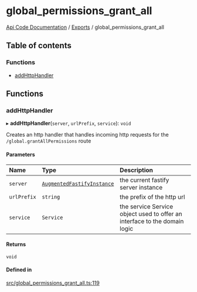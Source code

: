 # global\_permissions\_grant\_all
 
[Api Code Documentation](../README.md) / [Exports](../modules.md) / global\_permissions\_grant\_all

## Table of contents

### Functions

- [addHttpHandler](global_permissions_grant_all.md#addhttphandler)

## Functions

### addHttpHandler

▸ **addHttpHandler**(`server`, `urlPrefix`, `service`): `void`

Creates an http handler that handles incoming http requests for the `/global.grantAllPermissions` route

#### Parameters

| Name | Type | Description |
| :------ | :------ | :------ |
| `server` | [`AugmentedFastifyInstance`](../interfaces/types.AugmentedFastifyInstance.md) | the current fastify server instance |
| `urlPrefix` | `string` | the prefix of the http url |
| `service` | `Service` | the service Service object used to offer an interface to the domain logic |

#### Returns

`void`

#### Defined in

[src/global_permissions_grant_all.ts:119](https://github.com/openkfw/TruBudget/blob/3cf6626/api/src/global_permissions_grant_all.ts#L119)
